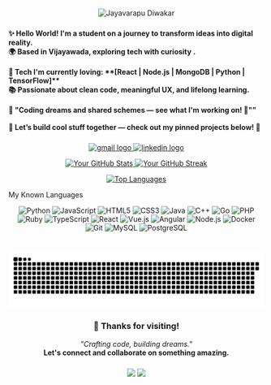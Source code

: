<br clear="both">

<p align="center">
  <img src="https://img.shields.io/badge/Jayavarapu%20Diwakar-24292E?style=for-the-badge&logo=github&logoColor=white" alt="Jayavarapu Diwakar" />
</p>

###
<h4 align="left">✨ Hello World! I'm a student on a journey to transform ideas into digital reality.  <br>🌍 Based in Vijayawada, exploring tech with curiosity .<br><br>🔧 Tech I'm currently loving: **[React | Node.js | MongoDB | Python | TensorFlow]**  <br>📚 Passionate about clean code, meaningful UX, and lifelong learning.<br><br>🧠 "Coding dreams and shared schemes — see what I'm working on! 🚀"”<br><br>💬 Let’s build cool stuff together — check out my pinned projects below! 🚀</h4>

###

<div align="center">
  <a href="mailto:diwakarjayavarapu@gmail.com" target="_blank">
    <img src="https://img.shields.io/static/v1?message=Gmail&logo=gmail&label=&color=D14836&logoColor=white&labelColor=&style=for-the-badge" height="35" alt="gmail logo" />
  </a>
  <a href="https://www.linkedin.com/in/jayavarapu-diwakar-1b5109355/" target="_blank">
    <img src="https://img.shields.io/static/v1?message=LinkedIn&logo=linkedin&label=&color=0077B5&logoColor=white&labelColor=&style=for-the-badge" height="35" alt="linkedin logo" />
  </a>
</div>

<p align="center">
  <a href="https://github.com/diwakarj-ayavarapu">
    <img src="https://github-readme-stats.vercel.app/api?username=diwakarj-ayavarapu&show_icons=true&theme=dark" alt="Your GitHub Stats" />
  </a>
  <a href="https://github.com/diwakarj-ayavarapu">
    <img src="https://github-readme-streak-stats.herokuapp.com/?user=diwakarj-ayavarapu&theme=dark" alt="Your GitHub Streak" />
  </a>
</p>

<p align="center">
  <a href="https://github.com/diwakarj-ayavarapu">
    <img src="https://github-readme-stats.vercel.app/api/top-langs/?username=diwakarj-ayavarapu&layout=compact&theme=light" alt="Top Languages" />
  </a>
</p>
 My Known Languages

<p align="center">
  <img src="https://img.shields.io/badge/Python-3776AB?style=for-the-badge&logo=python&logoColor=white" alt="Python" />
  <img src="https://img.shields.io/badge/JavaScript-F7DF1E?style=for-the-badge&logo=javascript&logoColor=black" alt="JavaScript" />
  <img src="https://img.shields.io/badge/HTML5-E34F26?style=for-the-badge&logo=html5&logoColor=white" alt="HTML5" />
  <img src="https://img.shields.io/badge/CSS3-1572B6?style=for-the-badge&logo=css3&logoColor=white" alt="CSS3" />
  <img src="https://img.shields.io/badge/Java-007396?style=for-the-badge&logo=java&logoColor=white" alt="Java" />
  <img src="https://img.shields.io/badge/C%2B%2B-00599C?style=for-the-badge&logo=c%2B%2B&logoColor=white" alt="C++" />
  <img src="https://img.shields.io/badge/Go-00ADD8?style=for-the-badge&logo=go&logoColor=white" alt="Go" />
  <img src="https://img.shields.io/badge/PHP-777BB4?style=for-the-badge&logo=php&logoColor=white" alt="PHP" />
  <img src="https://img.shields.io/badge/Ruby-CC342D?style=for-the-badge&logo=ruby&logoColor=white" alt="Ruby" />
  <img src="https://img.shields.io/badge/TypeScript-3178C6?style=for-the-badge&logo=typescript&logoColor=white" alt="TypeScript" />
  <img src="https://img.shields.io/badge/React-61DAFB?style=for-the-badge&logo=react&logoColor=black" alt="React" />
  <img src="https://img.shields.io/badge/Vue.js-4FC08D?style=for-the-badge&logo=vue.js&logoColor=white" alt="Vue.js" />
  <img src="https://img.shields.io/badge/Angular-DD0031?style=for-the-badge&logo=angular&logoColor=white" alt="Angular" />
  <img src="https://img.shields.io/badge/Node.js-339933?style=for-the-badge&logo=node.js&logoColor=white" alt="Node.js" />
  <img src="https://img.shields.io/badge/Docker-2496ED?style=for-the-badge&logo=docker&logoColor=white" alt="Docker" />
  <img src="https://img.shields.io/badge/Git-F05032?style=for-the-badge&logo=git&logoColor=white" alt="Git" />
  <img src="https://img.shields.io/badge/MySQL-4479A1?style=for-the-badge&logo=mysql&logoColor=white" alt="MySQL" />
  <img src="https://img.shields.io/badge/PostgreSQL-336791?style=for-the-badge&logo=postgresql&logoColor=white" alt="PostgreSQL" />
</p>



###
<br clear="both">

<img src="https://raw.githubusercontent.com/diwakarj-ayavarapu/diwakarj-ayavarapu/output/snake.svg" alt="Snake animation" />

###
<h3 align="center">🙏 Thanks for visiting!</h3>

<p align="center">
  <i>"Crafting code, building dreams."</i><br>
  <b>Let's connect and collaborate on something amazing.</b>
</p>

###
<p align="center">
  <img src="https://img.shields.io/badge/Made%20with-Markdown-1f425f.svg?style=for-the-badge" height="28" />
  <img src="https://img.shields.io/badge/Powered%20by-GitHub%20Actions-blue?style=for-the-badge&logo=github-actions&logoColor=white" height="28" />
</p>
